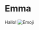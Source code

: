 # Emma
Hallo!
![Emoji](https://www.google.nl/url?sa=i&rct=j&q=&esrc=s&source=images&cd=&cad=rja&uact=8&ved=0ahUKEwiov4KAwrfPAhUBlxoKHRhVDg4QjRwIBw&url=http%3A%2F%2Fwww.pngall.com%2Femoji-png&bvm=bv.134495766,d.d2s&psig=AFQjCNFocvoUUyrdCFFKg3CTWjaLIAS7mQ&ust=1475339481680897)
